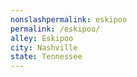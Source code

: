 ```yaml
---
﻿nonslashpermalink: eskipoo
permalink: /eskipoo/
alley: Eskipoo
city: Nashville
state: Tennessee
---
```


